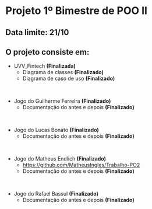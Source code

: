 # Projeto 1º Bimestre de POO II

## Data limite: 21/10

## O projeto consiste em:

* UVV_Fintech **(Finalizada)**
  * Diagrama de classes **(Finalizado)**
  * Diagrama de caso de uso **(Finalizado)**

<br>

* Jogo do Guilherme Ferreira **(Finalizado)**
  * Documentação do antes e depois **(Finalizado)**

<br>

* Jogo do Lucas Bonato **(Finalizado)**
  * Documentação do antes e depois **(Finalizado)**

<br>
     
* Jogo do Matheus Endlich **(Finalizado)**
  * https://github.com/MatheusIngles/Trabalho-PO2
  * Documentação do antes e depois **(Finalizado)**
    
<br>

* Jogo do Rafael Bassul **(Finalizado)**
  * Documentação do antes e depois **(Finalizado)**
